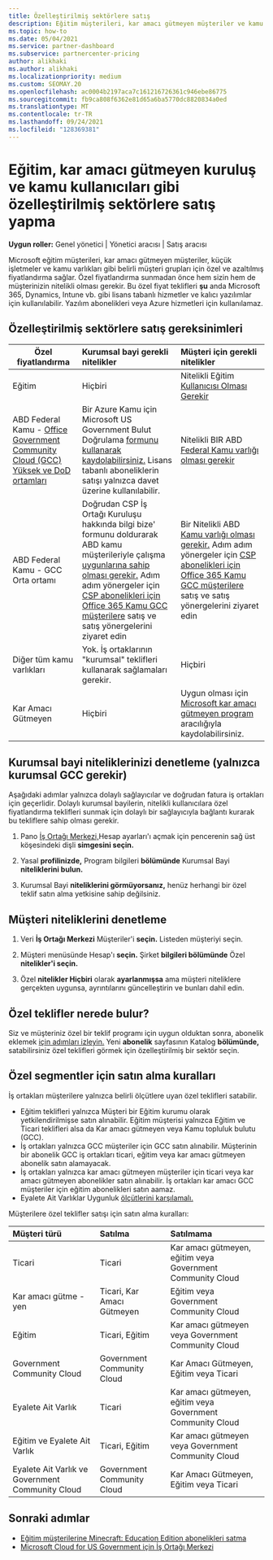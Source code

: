 ```yaml
---
title: Özelleştirilmiş sektörlere satış
description: Eğitim müşterileri, kar amacı gütmeyen müşteriler ve kamu kullanıcıları dahil olmak üzere belirli müşteri grupları için Microsoft'un özel, azaltılmış fiyatlandırması hakkında bilgi edinin.
ms.topic: how-to
ms.date: 05/04/2021
ms.service: partner-dashboard
ms.subservice: partnercenter-pricing
author: alikhaki
ms.author: alikhaki
ms.localizationpriority: medium
ms.custom: SEOMAY.20
ms.openlocfilehash: ac0004b2197aca7c161216726361c946ebe86775
ms.sourcegitcommit: fb9ca808f6362e81d65a6ba5770dc8820834a0ed
ms.translationtype: MT
ms.contentlocale: tr-TR
ms.lasthandoff: 09/24/2021
ms.locfileid: "128369381"
---
```

# <a name="sell-to-specialized-industries-like-education-non-profit-and-government-users"></a>Eğitim, kar amacı gütmeyen kuruluş ve kamu kullanıcıları gibi özelleştirilmiş sektörlere satış yapma

**Uygun roller:** Genel yönetici | Yönetici aracısı | Satış aracısı

Microsoft eğitim müşterileri, kar amacı gütmeyen müşteriler, küçük işletmeler ve kamu varlıkları gibi belirli müşteri grupları için özel ve azaltılmış fiyatlandırma sağlar. Özel fiyatlandırma sunmadan önce hem sizin hem de müşterinizin nitelikli olması gerekir. Bu özel fiyat teklifleri **şu** anda Microsoft 365, Dynamics, Intune vb. gibi lisans tabanlı hizmetler ve kalıcı yazılımlar için kullanılabilir. Yazılım abonelikleri veya Azure hizmetleri için kullanılamaz.

## <a name="requirements-to-sell-to-specialized-industries"></a>Özelleştirilmiş sektörlere satış gereksinimleri

|**Özel fiyatlandırma**   |**Kurumsal bayi gerekli nitelikler**   |**Müşteri için gerekli nitelikler**   |
|----------------------------|:---------------------------------|:------------------------------------------|
|Eğitim   |Hiçbiri   | Nitelikli Eğitim [Kullanıcısı Olması Gerekir](https://www.microsoftvolumelicensing.com/DocumentSearch.aspx?Mode=3&DocumentTypeId=7)   |
| ABD Federal Kamu - [Office Government Community Cloud (GCC) Yüksek ve DoD ortamları](/office365/servicedescriptions/office-365-platform-service-description/office-365-us-government/gcc-high-and-dod)    |Bir Azure Kamu için Microsoft US Government Bulut Doğrulama [formunu kullanarak kaydolabilirsiniz.](https://azuregov.microsoft.com/csp) Lisans tabanlı aboneliklerin satışı yalnızca davet üzerine kullanılabilir.|   Nitelikli BIR ABD [Federal Kamu varlığı olması gerekir](https://azure.microsoft.com/global-infrastructure/government/how-to-buy/) |
| ABD Federal Kamu - GCC Orta ortamı | Doğrudan CSP İş Ortağı Kuruluşu hakkında bilgi bize' formunu doldurarak ABD kamu müşterileriyle çalışma [uygunlarına sahip olması gerekir.](https://www.microsoft.com/microsoft-365/government/eligibility-validation?ReqType=CSPPartner&rtc=1) Adım adım yönergeler için [CSP abonelikleri için Office 365 Kamu GCC müşterilere](./csp-gcc-overview.md) satış ve satış yönergelerini ziyaret edin | Bir Nitelikli ABD [Kamu varlığı olması gerekir.](https://www.microsoft.com/microsoft-365/government/eligibility-validation?rtc=1) Adım adım yönergeler için [CSP abonelikleri için Office 365 Kamu GCC müşterilere](./csp-gcc-overview.md) satış ve satış yönergelerini ziyaret edin  |
| Diğer tüm kamu varlıkları | Yok. İş ortaklarının "kurumsal" teklifleri kullanarak sağlamaları gerekir. | Hiçbiri
Kar Amacı Gütmeyen  |Hiçbiri|Uygun olması için [Microsoft kar amacı gütmeyen program](https://nonprofit.microsoft.com/#/register) aracılığıyla kaydolabilirsiniz.   |

## <a name="check-your-reseller-qualifications-only-needed-for-gcc-environments"></a>Kurumsal bayi niteliklerinizi denetleme (yalnızca kurumsal GCC gerekir)

Aşağıdaki adımlar yalnızca dolaylı sağlayıcılar ve doğrudan fatura iş ortakları için geçerlidir. Dolaylı kurumsal bayilerin, nitelikli kullanıcılara özel fiyatlandırma teklifleri sunmak için dolaylı bir sağlayıcıyla bağlantı kurarak bu tekliflere sahip olması gerekir.

1. Pano [İş Ortağı Merkezi,](https://partner.microsoft.com/dashboard)Hesap ayarları'ı açmak için pencerenin sağ üst köşesindeki dişli **simgesini seçin.**

2. Yasal **profilinizde,** Program bilgileri **bölümünde** Kurumsal Bayi **niteliklerini bulun.**

3. Kurumsal Bayi **niteliklerini görmüyorsanız,** henüz herhangi bir özel teklif satın alma yetkisine sahip değilsiniz.

## <a name="check-the-customer-qualifications"></a>Müşteri niteliklerini denetleme

1. Veri **İş Ortağı Merkezi** Müşteriler'i **seçin.** Listeden müşteriyi seçin.

2. Müşteri menüsünde Hesap'ı **seçin.** Şirket **bilgileri bölümünde** Özel **nitelikler'i seçin.**

3. Özel **nitelikler Hiçbiri** olarak  **ayarlanmışsa** ama müşteri niteliklere gerçekten uygunsa, ayrıntılarını güncelleştirin ve bunları dahil edin.

## <a name="where-to-find-special-offers"></a>Özel teklifler nerede bulur?

Siz ve müşteriniz özel bir teklif programı için uygun olduktan sonra, abonelik eklemek [için adımları izleyin.](create-a-new-subscription.md) Yeni **abonelik** sayfasının Katalog **bölümünde,** satabilirsiniz özel teklifleri görmek için özelleştirilmiş bir sektör seçin.

## <a name="purchase-rules-for-special-segments"></a>Özel segmentler için satın alma kuralları

İş ortakları müşterilere yalnızca belirli ölçütlere uyan özel teklifleri satabilir.

- Eğitim teklifleri yalnızca Müşteri bir Eğitim kurumu olarak yetkilendirilmişse satın alınabilir. Eğitim müşterisi yalnızca Eğitim ve Ticari teklifleri alsa da Kar amacı gütmeyen veya Kamu topluluk bulutu (GCC).
- İş ortakları yalnızca GCC müşteriler için GCC satın alınabilir. Müşterinin bir abonelik GCC iş ortakları ticari, eğitim veya kar amacı gütmeyen abonelik satın alamayacak.
- İş ortakları yalnızca kar amacı gütmeyen müşteriler için ticari veya kar amacı gütmeyen abonelikler satın alınabilir. İş ortakları kar amacı GCC müşteriler için eğitim abonelikleri satın aamaz.
- Eyalete Ait Varlıklar Uygunluk [ölçütlerini karşılamalı.](https://www.microsoft.com/legal/compliance/anticorruption/criteria)

Müşterilere özel teklifler satışı için satın alma kuralları:

|**Müşteri türü**   |**Satılma**   |**Satılmama**   |
|:----------------------------|:---------------------------------|:------------------------------------------|
| Ticari |Ticari | Kar amacı gütmeyen, eğitim veya Government Community Cloud |
| Kar amacı gütme -yen |Ticari, Kar Amacı Gütmeyen | Eğitim veya Government Community Cloud |
| Eğitim |Ticari, Eğitim | Kar amacı gütmeyen veya Government Community Cloud |
| Government Community Cloud |Government Community Cloud | Kar Amacı Gütmeyen, Eğitim veya Ticari |
| Eyalete Ait Varlık  | Ticari  | Kar amacı gütmeyen, eğitim veya Government Community Cloud  |
| Eğitim ve Eyalete Ait Varlık | Ticari, Eğitim | Kar amacı gütmeyen veya Government Community Cloud |
| Eyalete Ait Varlık ve Government Community Cloud | Government Community Cloud | Kar Amacı Gütmeyen, Eğitim veya Ticari |

## <a name="next-steps"></a>Sonraki adımlar

- [Eğitim müşterilerine Minecraft: Education Edition abonelikleri satma](minecraft-subscriptions.md)
- [Microsoft Cloud for US Government için İş Ortağı Merkezi](partner-center-for-microsoft-us-govt-cloud.md)